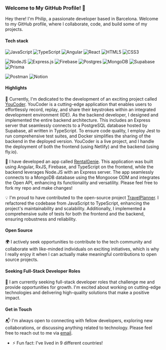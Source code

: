 
<!--
- 🔭 I’m currently working on ...
- 🌱 I’m currently learning ...
- 👯 I’m looking to collaborate on ...
- 🤔 I’m looking for help with ...
- 💬 Ask me about ...
- 📫 How to reach me: ...
- 😄 Pronouns: ...
- ⚡ Fun fact: ...
-->


### Welcome to My GitHub Profile! 👋

Hey there! I'm Philip, a passionate developer based in Barcelona. Welcome to my GitHub profile, where I collaborate, code, and build some of my projects.

#### Tech stack

![JavaScript](https://img.shields.io/badge/javascript-%23323330.svg?style=flat&logo=javascript&logoColor=%23F7DF1E)
![TypeScript](https://img.shields.io/badge/typescript-%23007ACC.svg?style=flat&logo=typescript&logoColor=white)
![Angular]([https://img.shields.io/badge/Angular-DD0031?style=for-the-badge&logo=angular&logoColor=white])
![React](https://img.shields.io/badge/react-%2320232a.svg?style=flat&logo=react&logoColor=%2361DAFB)
![HTML5](https://img.shields.io/badge/html5-%23E34F26.svg?style=flat&logo=html5&logoColor=white)
![CSS3](https://img.shields.io/badge/css3-%231572B6.svg?style=flat&logo=css3&logoColor=white)

 ![NodeJS](https://img.shields.io/badge/node.js-6DA55F?style=flat&logo=node.js&logoColor=white)
 ![Express.js](https://img.shields.io/badge/express.js-%23404d59.svg?style=flat&logo=express&logoColor=%2361DAFB)
 ![Firebase](https://img.shields.io/badge/firebase-%23039BE5.svg?style=flat&logo=firebase)
 ![Postgres](https://img.shields.io/badge/postgres-%23316192.svg?style=flat&logo=postgresql&logoColor=white)
 ![MongoDB](https://img.shields.io/badge/MongoDB-%234ea94b.svg?style=flat&logo=mongodb&logoColor=white)
 ![Supabase](https://img.shields.io/badge/Supabase-3ECF8E?style=flat&logo=supabase&logoColor=white)
 ![Prisma](https://img.shields.io/badge/Prisma-3ECF8E?style=flat&logo=prisma&logoColor=white)
 
 ![Postman](https://img.shields.io/badge/Postman-FF6C37?style=flat&logo=postman&logoColor=white)
 ![Notion](https://img.shields.io/badge/Notion-%23000000.svg?style=flat&logo=notion&logoColor=white)

#### Highlights

🎯 Currently, I'm dedicated to the development of an exciting project called [YouCoder](https://youcoder.io). YouCoder is a cutting-edge application that enables users to effortlessly record, replay, and share their keystrokes within an integrated development environment (IDE). As the backend developer, I designed and implemented the entire backend architecture. This includes an Express server that seamlessly connects to a PostgreSQL database hosted by Supabase, all written in TypeScript. To ensure code quality, I employ Jest to run comprehensive test suites, and Docker simplifies the sharing of the backend in the deployed version. YouCoder is a live project, and I handle the deployment of both the frontend (using Netlify) and the backend (using fly.io).

🚀 I have developed an app called [RentalGenie](https://github.com/phpmvk/RentalGenie). This application was built using Angular, RxJS, Firebase, and TypeScript on the frontend, while the backend leverages Node.JS with an Express server. The app seamlessly connects to a MongoDB database using the Mongoose ODM and integrates the Open API, enhancing its functionality and versatility. Please feel free to fork my repo and make changes!

💡 I'm proud to have contributed to the open-source project [TravelPlanner](https://github.com/GuillaumeRcd/TravelPlanner). I refactored the codebase from JavaScript to TypeScript, enhancing the project's maintainability and scalability. Additionally, I implemented a comprehensive suite of tests for both the frontend and the backend, ensuring robustness and reliability.

#### Open Source

🌍 I actively seek opportunities to contribute to the tech community and collaborate with like-minded individuals on exciting initiatives, which is why I really enjoy it when I can actually make meaningful contributions to open source projects.

#### Seeking Full-Stack Developer Roles

🔎 I am currently seeking full-stack developer roles that challenge me and provide opportunities for growth. I'm excited about working on cutting-edge technologies and delivering high-quality solutions that make a positive impact.

#### Get in Touch

📬 I'm always open to connecting with fellow developers, exploring new collaborations, or discussing anything related to technology. Please feel free to reach out to me via [email](mailto:phpmvk@gmail.com).

- ⚡ Fun fact: I've lived in 9 different countries!
